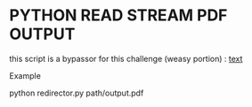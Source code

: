 # PYTHON READ STREAM PDF OUTPUT

this script is a bypassor for this challenge (weasy portion) : [text](https://github.com/incredibleindishell/SSRF_Vulnerable_Lab/blob/master/www/pdf_generator/)

Example


python redirector.py path/output.pdf